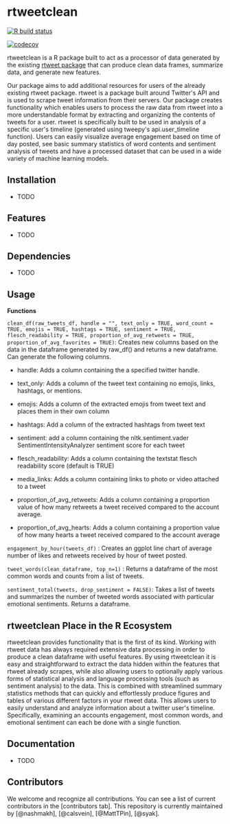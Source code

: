 # rtweetclean

<!-- badges: start -->
[![R build status](https://github.com/UBC-MDS/rtweetclean/workflows/R-CMD-check/badge.svg)](https://github.com/UBC-MDS/rtweetclean/actions)
<!-- badges: end -->
[![codecov](https://codecov.io/gh/UBC-MDS/rtweetclean/branch/main/graph/badge.svg?token=TSE8L6CH45)](https://codecov.io/gh/UBC-MDS/rtweetclean)


rtweetclean is a R package built to act as a processor of data generated by the existing [rtweet package](https://www.rdocumentation.org/packages/rtweet/versions/0.4.0) that can produce clean data frames, summarize data, and generate new features.

Our package aims to add additional resources for users of the already existing rtweet package. rtweet is a package built around Twitter's API and is used to scrape tweet information from their servers. Our package creates functionality which enables users to process the raw data from rtweet into a more understandable format by extracting and organizing the contents of tweets for a user. rtweet is specifically built to be used in analysis of a specific user's timeline (generated using tweepy's api.user\_timeline function). Users can easily visualize average engagement based on time of day posted, see basic summary statistics of word contents and sentiment analysis of tweets and have a processed dataset that can be used in a wide variety of machine learning models.

## Installation

-   TODO

## Features

-   TODO

## Dependencies

-   TODO

## Usage

**Functions**

`clean_df(raw_tweets_df, handle = "", text_only = TRUE, word_count = TRUE, emojis = TRUE, hashtags = TRUE, sentiment = TRUE, flesch_readability = TRUE, proportion_of_avg_retweets = TRUE, proportion_of_avg_favorites = TRUE)`: Creates new columns based on the data in the dataframe generated by raw\_df() and returns a new dataframe. Can generate the following columns.

-   handle: Adds a column containing the a specified twitter handle.

-   text\_only: Adds a column of the tweet text containing no emojis, links, hashtags, or mentions.

-   emojis: Adds a column of the extracted emojis from tweet text and places them in their own column

-   hashtags: Add a column of the extracted hashtags from tweet text

-   sentiment: add a column containing the nltk.sentiment.vader SentimentIntensityAnalyzer sentiment score for each tweet

-   flesch\_readability: Adds a column containing the textstat flesch readability score (default is TRUE)

-   media\_links: Adds a column containing links to photo or video attached to a tweet

-   proportion\_of\_avg\_retweets: Adds a column containing a proportion value of how many retweets a tweet received compared to the account average.

-   proportion\_of\_avg\_hearts: Adds a column containing a proportion value of how many hearts a tweet received compared to the account average

`engagement_by_hour(tweets_df)` : Creates an ggplot line chart of average number of likes and retweets received by hour of tweet posted.

`tweet_words(clean_dataframe, top_n=1)` : Returns a dataframe of the most common words and counts from a list of tweets.

`sentiment_total(tweets, drop_sentiment = FALSE)`: Takes a list of tweets and summarizes the number of tweeted words associated with particular emotional sentiments. Returns a dataframe.

## rtweetclean Place in the R Ecosystem

rtweetclean provides functionality that is the first of its kind. Working with rtweet data has always required extensive data processing in order to produce a clean dataframe with useful features. By using rtweetclean it is easy and straightforward to extract the data hidden within the features that rtweet already scrapes, while also allowing users to optionally apply various forms of statistical analysis and language processing tools (such as sentiment analysis) to the data. This is combined with streamlined summary statistics methods that can quickly and effortlessly produce figures and tables of various different factors in your rtweet data. This allows users to easily understand and analyze information about a twitter user's timeline. Specifically, examining an accounts engagement, most common words, and emotional sentiment can each be done with a single function.

## Documentation

- TODO

## Contributors

We welcome and recognize all contributions. You can see a list of current contributors in the [contributors tab]. This repository is currently maintained by [@nashmakh], [@calsvein], [@MattTPin], [@syak].

